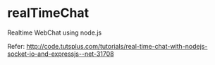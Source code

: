 # realTimeChat
Realtime WebChat using node.js

Refer: http://code.tutsplus.com/tutorials/real-time-chat-with-nodejs-socket-io-and-expressjs--net-31708
